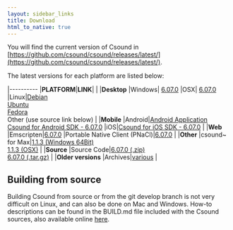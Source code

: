 ```yaml
---
layout: sidebar_links
title: Download
html_to_native: true
---
```


You will find the current version of Csound in
[https://github.com/csound/csound/releases/latest/](https://github.com/csound/csound/releases/latest/).

The latest versions for each platform are listed below:


|----------
|**PLATFORM**|**LINK**|
|
|**Desktop**
|Windows| [6.07.0](https://github.com/csound/csound/releases/download/6.07.0/Setup_Csound6_x64_6.07.0.exe)
|OSX| [6.07.0](https://github.com/csound/csound/releases/download/6.07.0/csound6.07-OSX-universal.dmg)
|Linux|[Debian](https://packages.debian.org/search?keywords=csound&searchon=names&suite=all&section=all) <br/> [Ubuntu](http://packages.ubuntu.com/search?suite=all&searchon=names&keywords=csound) <br/> [Fedora](https://apps.fedoraproject.org/packages/csound) <br/>  Other (use source link below)
|
|**Mobile**
|Android|[Android Application](https://play.google.com/store/apps/details?id=com.csounds.Csound6&hl=en) <br/>  [Csound for Android SDK - 6.07.0](https://github.com/csound/csound/releases/download/6.07.0/csound-android-6.07.0.zip)
|iOS|[Csound for iOS SDK - 6.07.0](https://github.com/csound/csound/releases/download/6.07.0/csound-iOS-6.07.0.zip)
|
|**Web**
|Emscripten|[6.07.0](https://github.com/csound/csound/releases/download/6.07.0/csound-emscripten-6.07.0.zip)
|Portable Native Client (PNaCl)|[6.07.0](https://github.com/csound/csound/releases/download/6.07.0/csound6.07-pnacl.tar.gz)
|
|**Other**
|csound~ for Max|[1.1.3 (Windows 64Bit)](https://github.com/csound/csound/releases/download/6.07.0/Csound_tilde.6.07-win64.zip) <br/> [1.1.3 (OSX)](https://github.com/csound/csound/releases/download/6.07.0/Csound_tilde.6.07-OSX.zip)
|
|**Source**
|Source Code|[6.07.0 (.zip)](https://github.com/csound/csound/archive/6.07.0.zip) <br/> [6.07.0 (.tar.gz)](https://github.com/csound/csound/archive/6.07.0.tar.gz)
|
|**Older versions**
|Archives|[various](http://http://dream.cs.bath.ac.uk/Csound-archive/OldReleases)
|


## Building from source

Building Csound from source or from the git develop branch is not very difficult on Linux, and can also be done on Mac and Windows. How-to descriptions can be found in the BUILD.md file included with the Csound sources, also available online [here](https://github.com/csound/csound/blob/develop/BUILD.md).

